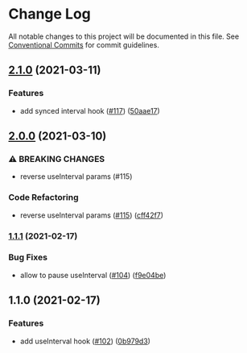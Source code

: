 # Change Log

All notable changes to this project will be documented in this file.
See [Conventional Commits](https://conventionalcommits.org) for commit guidelines.

## [2.1.0](https://github.com/uplift-ltd/nexus/compare/@uplift-ltd/use-interval@2.0.0...@uplift-ltd/use-interval@2.1.0) (2021-03-11)


### Features

* add synced interval hook ([#117](https://github.com/uplift-ltd/nexus/issues/117)) ([50aae17](https://github.com/uplift-ltd/nexus/commit/50aae17d1852d0180a755192265f810f90b9a570))



## [2.0.0](https://github.com/uplift-ltd/nexus/compare/@uplift-ltd/use-interval@1.1.1...@uplift-ltd/use-interval@2.0.0) (2021-03-10)


### ⚠ BREAKING CHANGES

* reverse useInterval params (#115)

### Code Refactoring

* reverse useInterval params ([#115](https://github.com/uplift-ltd/nexus/issues/115)) ([cff42f7](https://github.com/uplift-ltd/nexus/commit/cff42f78d860d90d419c60f8d2f3c706440cd164))



### [1.1.1](https://github.com/uplift-ltd/nexus/compare/@uplift-ltd/use-interval@1.1.0...@uplift-ltd/use-interval@1.1.1) (2021-02-17)


### Bug Fixes

* allow to pause useInterval ([#104](https://github.com/uplift-ltd/nexus/issues/104)) ([f9e04be](https://github.com/uplift-ltd/nexus/commit/f9e04bef28210c315c75d21b161c46c022a18c40))



## 1.1.0 (2021-02-17)


### Features

* add useInterval hook ([#102](https://github.com/uplift-ltd/nexus/issues/102)) ([0b979d3](https://github.com/uplift-ltd/nexus/commit/0b979d388321774bcd131e72359d44999a3b0f52))

